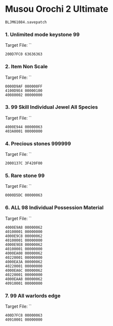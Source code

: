 # Musou Orochi 2 Ultimate 

`BLJM61084.savepatch`

### 1. Unlimited mode keystone 99

Target File: ``

```
200D7FC0 63636363
```

### 2. Item Non Scale

Target File: ``

```
0000D9AF 000000FF
4100D9E4 00000100
40080002 00000000
```

### 3. 99 Skill Individual Jewel All Species

Target File: ``

```
4000E944 00000063
403A0001 00000000
```

### 4. Precious stones 999999

Target File: ``

```
2000137C 3F420F00
```

### 5. Rare stone 99

Target File: ``

```
0000D5DC 00000063
```

### 6. ALL 98 Individual Possession Material

Target File: ``

```
4000E9A8 00000062
40100001 00000000
4000E9C8 00000062
40100001 00000000
4000E9E8 00000062
40100001 00000000
4000EA08 00000062
40220001 00000000
4000EA3A 00000062
40220001 00000000
4000EA6C 00000062
40220001 00000000
4000EAA8 00000062
40910001 00000000
```

### 7. 99 All warlords edge

Target File: ``

```
400D7FC8 00000063
40910001 00000000
```

